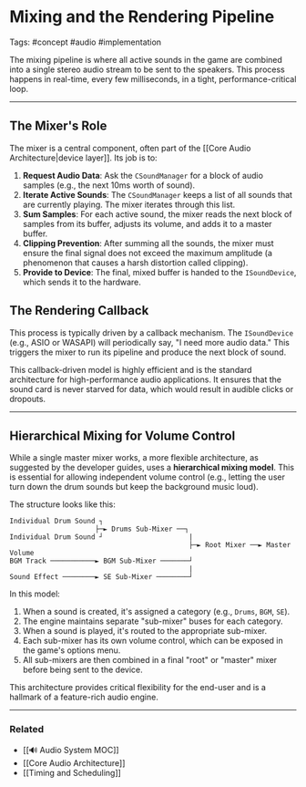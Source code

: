 # Mixing and the Rendering Pipeline

Tags: #concept #audio #implementation

The mixing pipeline is where all active sounds in the game are combined into a single stereo audio stream to be sent to the speakers. This process happens in real-time, every few milliseconds, in a tight, performance-critical loop.

---

## The Mixer's Role

The mixer is a central component, often part of the [[Core Audio Architecture|device layer]]. Its job is to:

1.  **Request Audio Data**: Ask the `CSoundManager` for a block of audio samples (e.g., the next 10ms worth of sound).
2.  **Iterate Active Sounds**: The `CSoundManager` keeps a list of all sounds that are currently playing. The mixer iterates through this list.
3.  **Sum Samples**: For each active sound, the mixer reads the next block of samples from its buffer, adjusts its volume, and adds it to a master buffer.
4.  **Clipping Prevention**: After summing all the sounds, the mixer must ensure the final signal does not exceed the maximum amplitude (a phenomenon that causes a harsh distortion called clipping).
5.  **Provide to Device**: The final, mixed buffer is handed to the `ISoundDevice`, which sends it to the hardware.

## The Rendering Callback

This process is typically driven by a callback mechanism. The `ISoundDevice` (e.g., ASIO or WASAPI) will periodically say, "I need more audio data." This triggers the mixer to run its pipeline and produce the next block of sound.

This callback-driven model is highly efficient and is the standard architecture for high-performance audio applications. It ensures that the sound card is never starved for data, which would result in audible clicks or dropouts.

---

## Hierarchical Mixing for Volume Control

While a single master mixer works, a more flexible architecture, as suggested by the developer guides, uses a **hierarchical mixing model**. This is essential for allowing independent volume control (e.g., letting the user turn down the drum sounds but keep the background music loud).

The structure looks like this:

```
Individual Drum Sound ┐
                     ├─► Drums Sub-Mixer ──┐
Individual Drum Sound ┘                     |
                                            ├─► Root Mixer ──► Master Volume
BGM Track ───────────► BGM Sub-Mixer ───────┘
                                            |
Sound Effect ────────► SE Sub-Mixer ────────┘
```

In this model:
1.  When a sound is created, it's assigned a category (e.g., `Drums`, `BGM`, `SE`).
2.  The engine maintains separate "sub-mixer" buses for each category.
3.  When a sound is played, it's routed to the appropriate sub-mixer.
4.  Each sub-mixer has its own volume control, which can be exposed in the game's options menu.
5.  All sub-mixers are then combined in a final "root" or "master" mixer before being sent to the device.

This architecture provides critical flexibility for the end-user and is a hallmark of a feature-rich audio engine.

---

### Related

*   [[🔊 Audio System MOC]]
*   [[Core Audio Architecture]]
*   [[Timing and Scheduling]]
